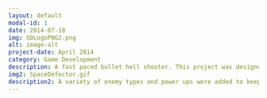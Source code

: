 ```yaml
---
layout: default
modal-id: 1
date: 2014-07-18
img: SDLogoPNG2.png
alt: image-alt
project-date: April 2014
category: Game Development
description: A fast paced bullet hell shooter. This project was designed around using only the mouse and a single input with an emphasis on good feeling movement. The enemies and powerups were then built and tuned around the movement system. https://captainripley.itch.io/spacedefector
img2: SpaceDefector.gif
description2: A variety of enemy types and power ups were added to keep difficulty varying throughout. The enemy movement patterns and shooting patterns are also designed with random variation in mind so even two identical enemies move and shoot differently from one another.
---
```

